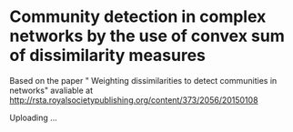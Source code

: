 # Community detection in complex networks by the use of convex sum of dissimilarity measures
Based on the paper " Weighting dissimilarities to detect communities in networks" avaliable at http://rsta.royalsocietypublishing.org/content/373/2056/20150108

Uploading ... 
